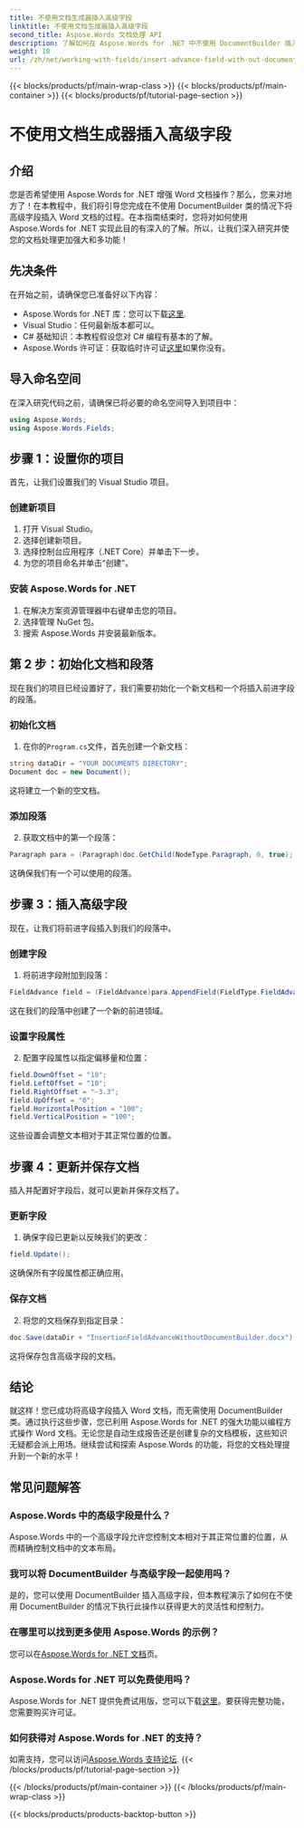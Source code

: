 ```yaml
---
title: 不使用文档生成器插入高级字段
linktitle: 不使用文档生成器插入高级字段
second_title: Aspose.Words 文档处理 API
description: 了解如何在 Aspose.Words for .NET 中不使用 DocumentBuilder 插入高级字段。遵循本指南可提高您的文档处理技能。
weight: 10
url: /zh/net/working-with-fields/insert-advance-field-with-out-document-builder/
---
```


{{< blocks/products/pf/main-wrap-class >}}
{{< blocks/products/pf/main-container >}}
{{< blocks/products/pf/tutorial-page-section >}}

# 不使用文档生成器插入高级字段

## 介绍

您是否希望使用 Aspose.Words for .NET 增强 Word 文档操作？那么，您来对地方了！在本教程中，我们将引导您完成在不使用 DocumentBuilder 类的情况下将高级字段插入 Word 文档的过程。在本指南结束时，您将对如何使用 Aspose.Words for .NET 实现此目的有深入的了解。所以，让我们深入研究并使您的文档处理更加强大和多功能！

## 先决条件

在开始之前，请确保您已准备好以下内容：

-  Aspose.Words for .NET 库：您可以下载[这里](https://releases.aspose.com/words/net/).
- Visual Studio：任何最新版本都可以。
- C# 基础知识：本教程假设您对 C# 编程有基本的了解。
-  Aspose.Words 许可证：获取临时许可证[这里](https://purchase.aspose.com/temporary-license/)如果你没有。

## 导入命名空间

在深入研究代码之前，请确保已将必要的命名空间导入到项目中：

```csharp
using Aspose.Words;
using Aspose.Words.Fields;
```

## 步骤 1：设置你的项目

首先，让我们设置我们的 Visual Studio 项目。

### 创建新项目

1. 打开 Visual Studio。
2. 选择创建新项目。
3. 选择控制台应用程序（.NET Core）并单击下一步。
4. 为您的项目命名并单击“创建”。

### 安装 Aspose.Words for .NET

1. 在解决方案资源管理器中右键单击您的项目。
2. 选择管理 NuGet 包。
3. 搜索 Aspose.Words 并安装最新版本。

## 第 2 步：初始化文档和段落

现在我们的项目已经设置好了，我们需要初始化一个新文档和一个将插入前进字段的段落。

### 初始化文档

1. 在你的`Program.cs`文件，首先创建一个新文档：

```csharp
string dataDir = "YOUR DOCUMENTS DIRECTORY";
Document doc = new Document();
```

这将建立一个新的空文档。

### 添加段落

2. 获取文档中的第一个段落：

```csharp
Paragraph para = (Paragraph)doc.GetChild(NodeType.Paragraph, 0, true);
```

这确保我们有一个可以使用的段落。

## 步骤 3：插入高级字段

现在，让我们将前进字段插入到我们的段落中。

### 创建字段

1. 将前进字段附加到段落：

```csharp
FieldAdvance field = (FieldAdvance)para.AppendField(FieldType.FieldAdvance, false);
```

这在我们的段落中创建了一个新的前进领域。

### 设置字段属性

2. 配置字段属性以指定偏移量和位置：

```csharp
field.DownOffset = "10";
field.LeftOffset = "10";
field.RightOffset = "-3.3";
field.UpOffset = "0";
field.HorizontalPosition = "100";
field.VerticalPosition = "100";
```

这些设置会调整文本相对于其正常位置的位置。

## 步骤 4：更新并保存文档

插入并配置好字段后，就可以更新并保存文档了。

### 更新字段

1. 确保字段已更新以反映我们的更改：

```csharp
field.Update();
```

这确保所有字段属性都正确应用。

### 保存文档

2. 将您的文档保存到指定目录：

```csharp
doc.Save(dataDir + "InsertionFieldAdvanceWithoutDocumentBuilder.docx");
```

这将保存包含高级字段的文档。

## 结论

就这样！您已成功将高级字段插入 Word 文档，而无需使用 DocumentBuilder 类。通过执行这些步骤，您已利用 Aspose.Words for .NET 的强大功能以编程方式操作 Word 文档。无论您是自动生成报告还是创建复杂的文档模板，这些知识无疑都会派上用场。继续尝试和探索 Aspose.Words 的功能，将您的文档处理提升到一个新的水平！

## 常见问题解答

### Aspose.Words 中的高级字段是什么？

Aspose.Words 中的一个高级字段允许您控制文本相对于其正常位置的位置，从而精确控制文档中的文本布局。

### 我可以将 DocumentBuilder 与高级字段一起使用吗？

是的，您可以使用 DocumentBuilder 插入高级字段，但本教程演示了如何在不使用 DocumentBuilder 的情况下执行此操作以获得更大的灵活性和控制力。

### 在哪里可以找到更多使用 Aspose.Words 的示例？

您可以在[Aspose.Words for .NET 文档](https://reference.aspose.com/words/net/)页。

### Aspose.Words for .NET 可以免费使用吗？

 Aspose.Words for .NET 提供免费试用版，您可以下载[这里](https://releases.aspose.com/)。要获得完整功能，您需要购买许可证。

### 如何获得对 Aspose.Words for .NET 的支持？

如需支持，您可以访问[Aspose.Words 支持论坛](https://forum.aspose.com/c/words/8).
{{< /blocks/products/pf/tutorial-page-section >}}

{{< /blocks/products/pf/main-container >}}
{{< /blocks/products/pf/main-wrap-class >}}

{{< blocks/products/products-backtop-button >}}
